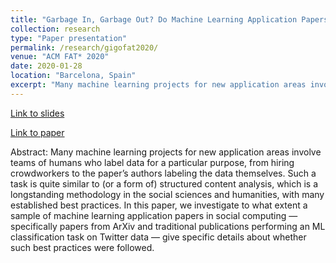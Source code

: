 ```yaml
---
title: "Garbage In, Garbage Out? Do Machine Learning Application Papers in Social Computing Report Where Human-Labeled Training Data Comes From?"
collection: research
type: "Paper presentation"
permalink: /research/gigofat2020/ 
venue: "ACM FAT* 2020"
date: 2020-01-28
location: "Barcelona, Spain"
excerpt: "Many machine learning projects for new application areas involve teams of humans who label data for a particular purpose, from hiring crowdworkers to the paper’s authors labeling the data themselves. Such a task is quite similar to (or a form of) structured content analysis, which is a longstanding methodology in the social sciences and humanities, with many established best practices. In this paper, we investigate to what extent a sample of machine learning application papers in social computing — specifically papers from ArXiv and traditional publications performing an ML classification task on Twitter data — give specific details about whether such best practices were followed."
---
```

[Link to slides](https://stuartgeiger.com/assets/gigofat2020_slides.pdf)

[Link to paper](https://arxiv.org/abs/1912.08320)

Abstract: Many machine learning projects for new application areas involve teams of humans who label data for a particular purpose, from hiring crowdworkers to the paper’s authors labeling the data themselves. Such a task is quite similar to (or a form of) structured content analysis, which is a longstanding methodology in the social sciences and humanities, with many established best practices. In this paper, we investigate to what extent a sample of machine learning application papers in social computing — specifically papers from ArXiv and traditional publications performing an ML classification task on Twitter data — give specific details about whether such best practices were followed.

